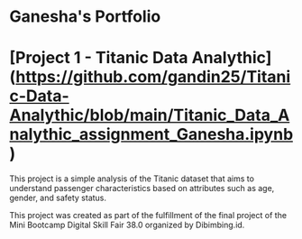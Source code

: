# Ganesha's Portfolio

# [Project 1 - Titanic Data Analythic] (https://github.com/gandin25/Titanic-Data-Analythic/blob/main/Titanic_Data_Analythic_assignment_Ganesha.ipynb)
This project is a simple analysis of the Titanic dataset that aims to understand passenger characteristics based on attributes such as age, gender, and safety status.

This project was created as part of the fulfillment of the final project of the Mini Bootcamp Digital Skill Fair 38.0 organized by Dibimbing.id.
